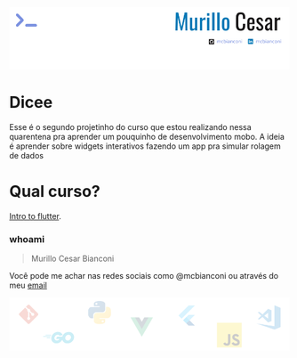 ![Banner](https://github.com/mcbianconi/images/blob/master/banner.png)

# Dicee
Esse é o segundo projetinho do curso que estou realizando nessa quarentena pra aprender um pouquinho de desenvolvimento mobo.
A ideia é aprender sobre widgets interativos fazendo um app pra simular rolagem de dados  

# Qual curso?
[Intro to flutter](https://www.appbrewery.co/p/intro-to-flutter).

### whoami
> Murillo Cesar Bianconi

Você pode me achar nas redes sociais como @mcbianconi ou através do meu [email](mailto:murillo.bianconi@gmail.com)

![End Banner](https://github.com/mcbianconi/images/blob/master/readme-footer.png)
